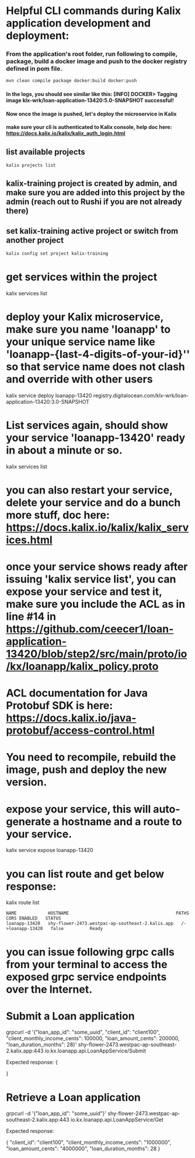 # Helpful CLI commands during Kalix application development and deployment:

### From the application's root folder, run following to compile, package, build a docker image and push to the docker registry defined in pom file.
```sh
mvn clean compile package docker:build docker:push
```

#### In the logs, you should see similar like this: [INFO] DOCKER> Tagging image klx-wrk/loan-application-13420:5.0-SNAPSHOT successful!

#### Now once the image is pushed, let's deploy the microservice in Kalix
#### make sure your cli is authenticated to Kalix console, help doc here: https://docs.kalix.io/kalix/kalix_auth_login.html

## list available projects
```sh
kalix projects list
```

## kalix-training project is created by admin, and make sure you are added into this project by the admin (reach out to Rushi if you are not already there)
## set kalix-training active project or switch from another project
```sh
kalix config set project kalix-training
```

# get services within the project
kalix services list

# deploy your Kalix microservice, make sure you name 'loanapp' to your unique service name like 'loanapp-{last-4-digits-of-your-id}'' so that service name does not clash and override with other users
kalix service deploy loanapp-13420 registry.digitalocean.com/klx-wrk/loan-application-13420:3.0-SNAPSHOT

# List services again, should show your service 'loanapp-13420' ready in about a minute or so.
kalix services list

# you can also restart your service, delete your service and do a bunch more stuff, doc here: https://docs.kalix.io/kalix/kalix_services.html

# once your service shows ready after issuing 'kalix service list', you can expose your service and test it, make sure you include the ACL as in line #14 in https://github.com/ceecer1/loan-application-13420/blob/step2/src/main/proto/io/kx/loanapp/kalix_policy.proto

# ACL documentation for Java Protobuf SDK is here: https://docs.kalix.io/java-protobuf/access-control.html

# You need to recompile, rebuild the image, push and deploy the new version.

# expose your service, this will auto-generate a hostname and a route to your service.
kalix service expose loanapp-13420

# you can list route and get below response:
kalix route list

```
NAME      		HOSTNAME                                         PATHS        		CORS ENABLED   STATUS   
loanapp-13420   shy-flower-2473.westpac-ap-southeast-2.kalix.app   /->loanapp-13420   false          Ready  
```




# you can issue following grpc calls from your terminal to access the exposed grpc service endpoints over the Internet.

# Submit a Loan application


grpcurl -d '{"loan_app_id": "some_uuid", "client_id": "client100", "client_monthly_income_cents": 100000, "loan_amount_cents": 200000, "loan_duration_months": 28}' shy-flower-2473.westpac-ap-southeast-2.kalix.app:443 io.kx.loanapp.api.LoanAppService/Submit

Expected response:
{

}



# Retrieve a Loan application

grpcurl -d '{"loan_app_id": "some_uuid"}' shy-flower-2473.westpac-ap-southeast-2.kalix.app:443 io.kx.loanapp.api.LoanAppService/Get


Expected response:

{
"client_id": "client100",
"client_monthly_income_cents": "1000000",
"loan_amount_cents": "4000000",
"loan_duration_months": 28
}